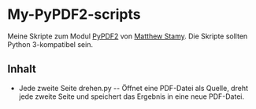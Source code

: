 # My-PyPDF2-scripts

Meine Skripte zum Modul [PyPDF2](https://github.com/mstamy2/PyPDF2) von [Matthew Stamy](https://github.com/mstamy2). Die Skripte sollten Python 3-kompatibel sein.

## Inhalt 

* Jede zweite Seite drehen.py -- Öffnet eine PDF-Datei als Quelle, dreht jede zweite Seite und speichert das Ergebnis in eine neue PDF-Datei.
